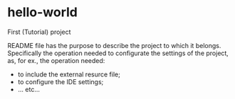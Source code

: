 # hello-world
First (Tutorial) project 

README file has the purpose to describe the project to which it belongs.
Specifically the operation needed to configurate the settings of the project, as, for ex., the operation needed:
+ to include the external resurce file;
+ to configure the IDE settings;
+ ... etc...
